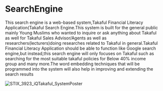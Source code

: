 # SearchEngine
This search engine is a web-based system,Takaful Financial Literacy Application(Takaful Search Engine.This system is built for the general public mainly Young Muslims who wanted to inquire or ask anything about Takaful as well for Takaful Sales Advisor/Agents as well as researchers(lecturers)doing researches related to Takaful in general.Takaful Financial Literacy Application should be able to function like Google search engine,but instead,this search engine will only focuses on Takaful such as searching for the most suitable takaful policies for Below 40% income group and many more.The word embedding techniques that will be programmed into  the system will also help in improving and extending the search results

![STIX_3923_iQTakaful_SystemPoster](https://github.com/Panzer-Kun/SearchEngine/blob/main/STIX3923_Project2_Poster.png?raw=true)
